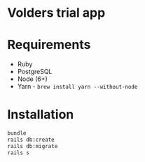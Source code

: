 # Volders trial app

# Requirements

- Ruby
- PostgreSQL
- Node (6+)
- Yarn - `brew install yarn --without-node`

# Installation

```sh
bundle
rails db:create
rails db:migrate
rails s
```